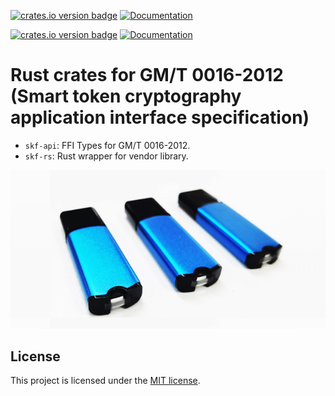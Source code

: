 [![crates.io version badge](https://img.shields.io/crates/v/skf-api.svg)](https://crates.io/crates/skf-api)
[![Documentation](https://docs.rs/skf-api/badge.svg)](https://docs.rs/skf-rs)

[![crates.io version badge](https://img.shields.io/crates/v/skf-rs.svg)](https://crates.io/crates/skf-rs)
[![Documentation](https://docs.rs/skf-rs/badge.svg)](https://docs.rs/skf-rs)


# Rust crates for GM/T 0016-2012 (Smart token cryptography application interface specification)

- `skf-api`: FFI Types for GM/T 0016-2012.
- `skf-rs`: Rust wrapper for vendor library.


![gm-key](https://github.com/power4j/skf-rs/blob/master/doc/img/gm-key.jpg)

## License

This project is licensed under the [MIT license].

[MIT license]: https://github.com/power4j/skf-rs/blob/master/LICENSE